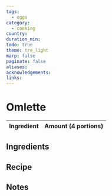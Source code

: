 ```yaml
---
tags:
  - eggs
category:
  - cooking
country: 
duration_min: 
todo: true
theme: tre_light
marp: false
paginate: false
aliases: 
acknowledgements: 
links:
---
```



# Omlette

|Ingredient|Amount (4 portions)|
| :- | :- |

## Ingredients

## Recipe

## Notes
